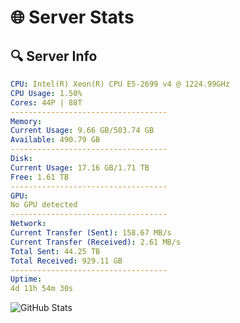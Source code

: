 # 🌐 Server Stats
## 🔍 Server Info
```yaml
CPU: Intel(R) Xeon(R) CPU E5-2699 v4 @ 1224.99GHz
CPU Usage: 1.50%
Cores: 44P | 88T
-----------------------------------
Memory:
Current Usage: 9.66 GB/503.74 GB
Available: 490.79 GB
-----------------------------------
Disk:
Current Usage: 17.16 GB/1.71 TB
Free: 1.61 TB
-----------------------------------
GPU:
No GPU detected
-----------------------------------
Network:
Current Transfer (Sent): 158.67 MB/s
Current Transfer (Received): 2.61 MB/s
Total Sent: 44.25 TB
Total Received: 929.11 GB
-----------------------------------
Uptime:
4d 11h 54m 30s
```
![GitHub Stats](https://img.shields.io/badge/Updated-2025-02-12_10:37:48-blue)